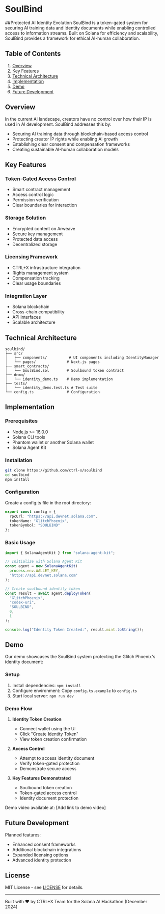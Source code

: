 # SoulBind
##Protected AI Identity Evolution
SoulBind is a token-gated system for securing AI training data and identity documents while enabling controlled access to information streams. Built on Solana for efficiency and scalability, SoulBind provides a framework for ethical AI-human collaboration.

## Table of Contents

1. [Overview](#overview "Overview")
2. [Key Features](#key-features "Key Features")
3. [Technical Architecture](#technical-architecture "Technical Architecture")
4. [Implementation](#implementation "Implementation")
5. [Demo](#demo "Demo")
6. [Future Development](#future-development "Future Development")

## Overview

In the current AI landscape, creators have no control over how their IP is used in AI development. SoulBind addresses this by:
- Securing AI training data through blockchain-based access control
- Protecting creator IP rights while enabling AI growth
- Establishing clear consent and compensation frameworks
- Creating sustainable AI-human collaboration models

## Key Features

### Token-Gated Access Control
- Smart contract management
- Access control logic
- Permission verification
- Clear boundaries for interaction

### Storage Solution
- Encrypted content on Arweave
- Secure key management
- Protected data access
- Decentralized storage

### Licensing Framework
- CTRL+X infrastructure integration
- Rights management system
- Compensation tracking
- Clear usage boundaries

### Integration Layer
- Solana blockchain
- Cross-chain compatibility
- API interfaces
- Scalable architecture

## Technical Architecture

```
soulbind/
├── src/
│   ├── components/          # UI components including IdentityManager
│   └── pages/              # Next.js pages
├── smart_contracts/
│   └── SoulBind.sol        # Soulbound token contract
├── demo/
│   └── identity_demo.ts    # Demo implementation
├── tests/
│   └── identity_demo.test.ts # Test suite
└── config.ts               # Configuration
```



## Implementation

### Prerequisites
* Node.js >= 16.0.0
* Solana CLI tools
* Phantom wallet or another Solana wallet
* Solana Agent Kit

### Installation
```bash
git clone https://github.com/ctrl-x/soulbind
cd soulbind
npm install
```

### Configuration
Create a config.ts file in the root directory:
```typescript
export const config = {
  rpcUrl: "https://api.devnet.solana.com",
  tokenName: "GlitchPhoenix",
  tokenSymbol: "SOULBIND"
};
```

### Basic Usage
```typescript
import { SolanaAgentKit } from "solana-agent-kit";

// Initialize with Solana Agent Kit
const agent = new SolanaAgentKit(
  process.env.WALLET_KEY,
  "https://api.devnet.solana.com"
);

// Create soulbound identity token
const result = await agent.deployToken(
  "GlitchPhoenix",
  "codex-uri",
  "SOULBIND",
  0,
  1
);

console.log("Identity Token Created:", result.mint.toString());
```

## Demo

Our demo showcases the SoulBind system protecting the Glitch Phoenix's identity document:

### Setup
1. Install dependencies: `npm install`
2. Configure environment: Copy `config.ts.example` to `config.ts`
3. Start local server: `npm run dev`

### Demo Flow
1. **Identity Token Creation**
   - Connect wallet using the UI
   - Click "Create Identity Token"
   - View token creation confirmation
   
2. **Access Control**
   - Attempt to access identity document
   - Verify token-gated protection
   - Demonstrate secure access

3. **Key Features Demonstrated**
   - Soulbound token creation
   - Token-gated access control
   - Identity document protection

Demo video available at: [Add link to demo video]

## Future Development

Planned features:
- Enhanced consent frameworks
- Additional blockchain integrations
- Expanded licensing options
- Advanced identity protection

## License

MIT License - see [LICENSE](LICENSE) for details.

---

Built with ❤️ by CTRL+X Team for the Solana AI Hackathon (December 2024)
